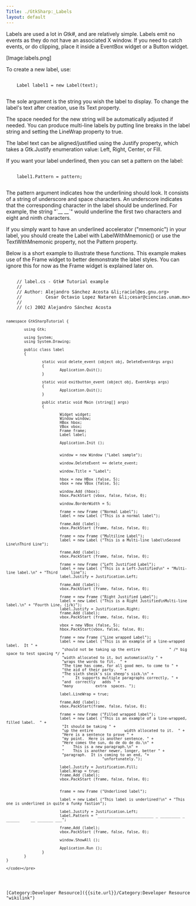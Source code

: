 ```yaml
---
Title: ./GtkSharp:_Labels
layout: default
---
```


Labels are used a lot in Gtk\#, and are relatively simple. Labels emit
no events as they do not have an associated X window. If you need to
catch events, or do clipping, place it inside a EventBox widget or a
Button widget.

[Image:labels.png]

To create a new label, use:

<div class="csharp">
    <pre><code>
    Label label1 = new Label(text);
    </code></pre>

</div>
The sole argument is the string you wish the label to display. To change
the label's text after creation, use its Text property.

The space needed for the new string will be automatically adjusted if
needed. You can produce multi-line labels by putting line breaks in the
label string and setting the LineWrap property to true.

The label text can be aligned/justified using the Justify property,
which takes a Gtk.Justify enumeration value: Left, Right, Center, or
Fill.

If you want your label underlined, then you can set a pattern on the
label:

<div class="csharp">
    <pre><code>
    label1.Pattern = pattern;
    </code></pre>

</div>
The pattern argument indicates how the underlining should look. It
consists of a string of underscore and space characters. An underscore
indicates that the corresponding character in the label should be
underlined. For example, the string "`__     __`" would underline the
first two characters and eight and ninth characters.

If you simply want to have an underlined accelerator ("mnemonic") in
your label, you should create the Label with LabelWithMnemonic() or use
the TextWithMnemonic property, not the Pattern property.

Below is a short example to illustrate these functions. This example
makes use of the Frame widget to better demonstrate the label styles.
You can ignore this for now as the Frame widget is explained later on.

<div class="csharp">
    <pre><code>
    // label.cs - Gtk# Tutorial example
    //
    // Author: Alejandro Sánchez Acosta &li;raciel@es.gnu.org>
    //         Cesar Octavio Lopez Nataren &li;cesar@ciencias.unam.mx>
    //
    // (c) 2002 Alejandro Sánchez Acosta

    namespace GtkSharpTutorial {

            using Gtk;

            using System;
            using System.Drawing;

            public class label
            {

                    static void delete_event (object obj, DeleteEventArgs args)
                    {
                            Application.Quit();
                    }

                    static void exitbutton_event (object obj, EventArgs args)
                    {
                            Application.Quit();
                    }

                    public static void Main (string[] args)
                    {
                    
                            Widget widget;
                            Window window;
                            HBox hbox;
                            VBox vbox;
                            Frame frame;
                            Label label;
                            
                            Application.Init ();   
          
       
                            window = new Window ("Label sample");
                              
                            window.DeleteEvent += delete_event;

                            window.Title = "Label";
                            
                            hbox = new HBox (false, 5);
                            vbox = new VBox (false, 5);

                            window.Add (hbox);
                            hbox.PackStart (vbox, false, false, 0);

                            window.BorderWidth = 5;

                            frame = new Frame ("Normal Label");
                            label = new Label ("This is a normal label");
                            
                            frame.Add (label);
                            vbox.PackStart (frame, false, false, 0);
                            
                            frame = new Frame ("Multiline Label");
                            label = new Label ("This is a Multi-line label\nSecond Line\nThird Line");
            
                            frame.Add (label);
                            vbox.PackStart (frame, false, false, 0);
                            
                            frame = new Frame ("Left Justified Label");
                            label = new Label ("This is a Left-Justified\n" + "Multi-line label.\n" + "Third      line");
                            label.Justify = Justification.Left;

                            frame.Add (label);
                            vbox.PackStart (frame, false, false, 0);
            
                            frame = new Frame ("Right Justified Label");                    
                            label = new Label ("This is a Right Justified\nMulti-line label.\n" + "Fourth Line, (j/k)");
                            label.Justify = Justification.Right;
                            frame.Add (label);
                            vbox.PackStart (frame, false, false, 0);

                            vbox = new VBox (false, 5);
                            hbox.PackStart(vbox, false, false, 0);
                            
                            frame = new Frame ("Line wrapped Label");
                            label = new Label ("This is an example of a line-wrapped label.  It " +
                             "should not be taking up the entire             " /* big space to test spacing */ +
                             "width allocated to it, but automatically " +
                             "wraps the words to fit.  " +
                             "The time has come, for all good men, to come to " +
                             "the aid of their party.  " +
                             "The sixth sheik's six sheep's sick.\n" +
                             "     It supports multiple paragraphs correctly, " +
                             "and  correctly   adds " +
                             "many          extra  spaces. ");
                            
                            label.LineWrap = true;
                    
                            frame.Add (label);
                            vbox.PackStart(frame, false, false, 0);
                            
                            frame = new Frame ("Filled wrapped label");
                            label = new Label ("This is an example of a line-wrapped, filled label.  " +
                             "It should be taking " +
                             "up the entire              width allocated to it.  " +
                             "Here is a sentence to prove " +
                             "my point.  Here is another sentence. " +
                             "Here comes the sun, do de do de do.\n" +
                             "    This is a new paragraph.\n" +
                             "    This is another newer, longer, better " +
                             "paragraph.  It is coming to an end, "+
                                               "unfortunately.");
                            
                            label.Justify = Justification.Fill;
                            label.Wrap = true;
                            frame.Add (label);
                            vbox.PackStart (frame, false, false, 0);


                            frame = new Frame ("Underlined label");
                            
                            label = new Label ("This label is underlined!\n" + "This one is underlined in quite a funky fastion");

                            label.Justify = Justification.Left;
                            label.Pattern = "_________________________ _ _________ _ ______     __ _______ ___";

                            frame.Add (label);
                            vbox.PackStart (frame, false, false, 0);

                            window.ShowAll ();

                            Application.Run ();
                    }
            }
    }

    </code></pre>

</div>
[Category:Developer Resource]({{site.url}}/Category:Developer Resource "wikilink")
<Category:GtkSharp> <Category:Tutorial>
